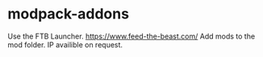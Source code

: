 # modpack-addons
Use the FTB Launcher. https://www.feed-the-beast.com/
Add mods to the mod folder.
IP availible on request.
